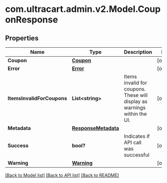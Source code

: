 # com.ultracart.admin.v2.Model.CouponResponse
## Properties

Name | Type | Description | Notes
------------ | ------------- | ------------- | -------------
**Coupon** | [**Coupon**](Coupon.md) |  | [optional] 
**Error** | [**Error**](Error.md) |  | [optional] 
**ItemsInvalidForCoupons** | **List&lt;string&gt;** | Items invalid for coupons.  These will display as warnings within the UI. | [optional] 
**Metadata** | [**ResponseMetadata**](ResponseMetadata.md) |  | [optional] 
**Success** | **bool?** | Indicates if API call was successful | [optional] 
**Warning** | [**Warning**](Warning.md) |  | [optional] 


[[Back to Model list]](../README.md#documentation-for-models) [[Back to API list]](../README.md#documentation-for-api-endpoints) [[Back to README]](../README.md)

